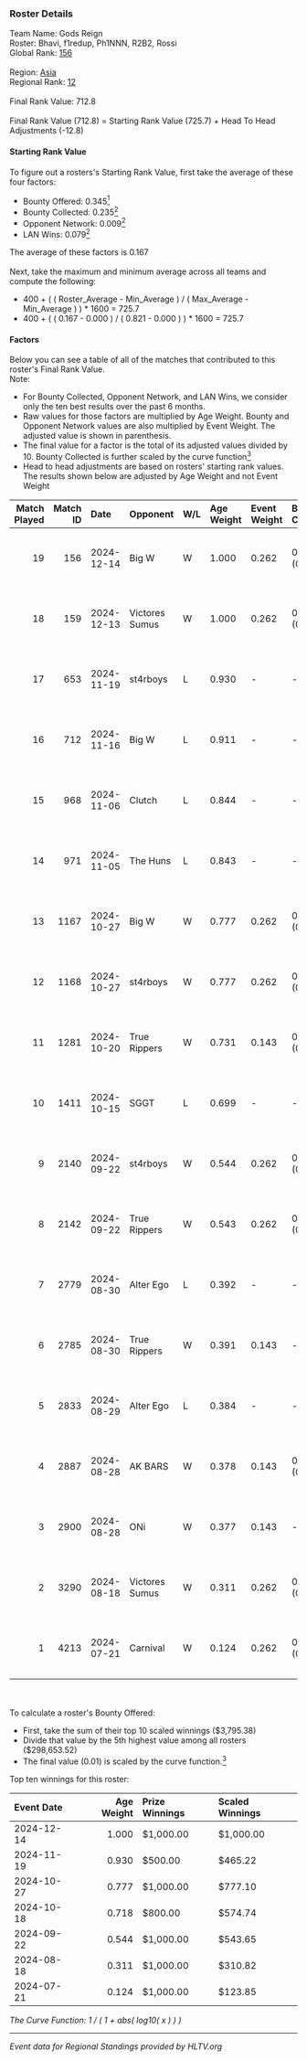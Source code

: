 ### Roster Details<br />
Team Name: Gods Reign<br />
Roster: Bhavi, f1redup, Ph1NNN, R2B2, Rossi<br />
Global Rank: [156](../../standings_global_2024_12_31.md)<br />
<br />
Region: [Asia]( ../../standings_asia_2024_12_31.md)<br />
Regional Rank: [12]( ../../standings_asia_2024_12_31.md)<br />
<br />
Final Rank Value:  712.8<br />
<br />
Final Rank Value (712.8) = Starting Rank Value (725.7) + Head To Head Adjustments (-12.8)<br />

#### Starting Rank Value<br />
To figure out a rosters's Starting Rank Value, first take the average of these four factors:<br />
- Bounty Offered: 0.345[<sup>1</sup>](#table2)
- Bounty Collected: 0.235[<sup>2</sup>](#table1)
- Opponent Network: 0.009[<sup>2</sup>](#table1)
- LAN Wins: 0.079[<sup>2</sup>](#table1)

The average of these factors is 0.167<br />
<br />
Next, take the maximum and minimum average across all teams and compute the following:<br />
- 400 + ( ( Roster_Average - Min_Average ) / ( Max_Average - Min_Average ) ) * 1600 = 725.7
- 400 + ( ( 0.167 - 0.000 ) / ( 0.821 - 0.000 ) ) * 1600 = 725.7


#### Factors<br />
Below you can see a table of all of the matches that contributed to this roster's Final Rank Value.<br />
Note:<br />

- For Bounty Collected, Opponent Network, and LAN Wins, we consider only the ten best results over the past 6 months.
- Raw values for those factors are multiplied by Age Weight. Bounty and Opponent Network values are also multiplied by Event Weight. The adjusted value is shown in parenthesis.
- The final value for a factor is the total of its adjusted values divided by 10. Bounty Collected is further scaled by the curve function[<sup>3</sup>](#curveFunction)
- Head to head adjustments are based on rosters' starting rank values. The results shown below are adjusted by Age Weight and not Event Weight
<span id="table1"></span><br />


| Match Played | Match ID | Date       | Opponent       | W/L | Age Weight | Event Weight | Bounty Collected | Opponent Network | LAN Wins  | H2H Adj. | Roster                                      |
| -: | -: | :- | :- | :- | :- | :- | :- | :- | :- | -: | :- |
|           19 |      156 | 2024-12-14 | Big W          | W   | 1.000      | 0.262        | 0.007 (0.002)    | 0.116 (0.030)    | 0 (0.000) |    16.20 | Bhavi, f1redup, Ph1NNN, R2B2, Rossi         |
|           18 |      159 | 2024-12-13 | Victores Sumus | W   | 1.000      | 0.262        | 0.001 (0.000)    | 0.000 (0.000)    | 0 (0.000) |     7.49 | Bhavi, f1redup, Ph1NNN, R2B2, Rossi         |
|           17 |      653 | 2024-11-19 | st4rboys       | L   | 0.930      | -            | -                | -                | -         |   -16.61 | Bhavi, f1redup, Ph1NNN, R2B2, Rossi         |
|           16 |      712 | 2024-11-16 | Big W          | L   | 0.911      | -            | -                | -                | -         |   -14.30 | Bhavi, f1redup, Ph1NNN, R2B2, Rossi         |
|           15 |      968 | 2024-11-06 | Clutch         | L   | 0.844      | -            | -                | -                | -         |   -18.85 | Bhavi, f1redup, Ph1NNN, R2B2, Rossi         |
|           14 |      971 | 2024-11-05 | The Huns       | L   | 0.843      | -            | -                | -                | -         |    -5.39 | Bhavi, f1redup, Ph1NNN, R2B2, Rossi         |
|           13 |     1167 | 2024-10-27 | Big W          | W   | 0.777      | 0.262        | 0.007 (0.001)    | 0.116 (0.024)    | 0 (0.000) |    11.48 | Bhavi, f1redup, Ph1NNN, R2B2, reV3nnnn      |
|           12 |     1168 | 2024-10-27 | st4rboys       | W   | 0.777      | 0.262        | 0.004 (0.001)    | 0.064 (0.013)    | 0 (0.000) |     9.58 | Bhavi, f1redup, Ph1NNN, R2B2, reV3nnnn      |
|           11 |     1281 | 2024-10-20 | True Rippers   | W   | 0.731      | 0.143        | 0.000 (0.000)    | 0.050 (0.005)    | 1 (0.731) |     5.14 | Bhavi, f1redup, Ph1NNN, R2B2, reV3nnnn      |
|           10 |     1411 | 2024-10-15 | SGGT           | L   | 0.699      | -            | -                | -                | -         |   -11.91 | Bhavi, f1redup, Ph1NNN, R2B2, reV3nnnn      |
|            9 |     2140 | 2024-09-22 | st4rboys       | W   | 0.544      | 0.262        | 0.004 (0.001)    | 0.064 (0.009)    | 0 (0.000) |     6.96 | 1nhuman, Bhavi, Ph1NNN, R2B2, reV3nnnn      |
|            8 |     2142 | 2024-09-22 | True Rippers   | W   | 0.543      | 0.262        | 0.000 (0.000)    | 0.050 (0.007)    | 0 (0.000) |     3.89 | 1nhuman, Bhavi, Ph1NNN, R2B2, reV3nnnn      |
|            7 |     2779 | 2024-08-30 | Alter Ego      | L   | 0.392      | -            | -                | -                | -         |    -9.04 | Bhavi, f1redup, Mcg!LLzZz, Ph1NNN, reV3nnnn |
|            6 |     2785 | 2024-08-30 | True Rippers   | W   | 0.391      | 0.143        | -                | 0.050 (0.003)    | 0 (0.000) |     2.77 | Bhavi, f1redup, Mcg!LLzZz, Ph1NNN, reV3nnnn |
|            5 |     2833 | 2024-08-29 | Alter Ego      | L   | 0.384      | -            | -                | -                | -         |    -9.07 | Bhavi, f1redup, Ph1NNN, R2B2, reV3nnnn      |
|            4 |     2887 | 2024-08-28 | AK BARS        | W   | 0.378      | 0.143        | 0.017 (0.001)    | 0.016 (0.001)    | 0 (0.000) |     3.45 | Bhavi, f1redup, Ph1NNN, R2B2, reV3nnnn      |
|            3 |     2900 | 2024-08-28 | ONi            | W   | 0.377      | 0.143        | -                | 0.049 (0.003)    | 0 (0.000) |     2.23 | Bhavi, f1redup, Ph1NNN, R2B2, reV3nnnn      |
|            2 |     3290 | 2024-08-18 | Victores Sumus | W   | 0.311      | 0.262        | 0.001 (0.000)    | -                | -         |     2.27 | Bhavi, f1redup, Ph1NNN, R2B2, reV3nnnn      |
|            1 |     4213 | 2024-07-21 | Carnival       | W   | 0.124      | 0.262        | 0.000 (0.000)    | -                | -         |     0.87 | Bhavi, f1redup, Ph1NNN, R2B2, reV3nnnn      |

<br />
<span id="table2"></span><br />
To calculate a roster's Bounty Offered:<br />

- First, take the sum of their top 10 scaled winnings ($3,795.38)
- Divide that value by the 5th highest value among all rosters ($298,653.52)
- The final value (0.01) is scaled by the curve function.[<sup>3</sup>](#curveFunction)

Top ten winnings for this roster:<br />

| Event Date | Age Weight | Prize Winnings | Scaled Winnings |
| :- | -: | :- | :- |
| 2024-12-14 |      1.000 | $1,000.00      | $1,000.00       |
| 2024-11-19 |      0.930 | $500.00        | $465.22         |
| 2024-10-27 |      0.777 | $1,000.00      | $777.10         |
| 2024-10-18 |      0.718 | $800.00        | $574.74         |
| 2024-09-22 |      0.544 | $1,000.00      | $543.65         |
| 2024-08-18 |      0.311 | $1,000.00      | $310.82         |
| 2024-07-21 |      0.124 | $1,000.00      | $123.85         |


<span id="curveFunction"></span>_The Curve Function: 1 / ( 1 + abs( log10( x ) ) )_<br />

---
_Event data for Regional Standings provided by HLTV.org_<br />
